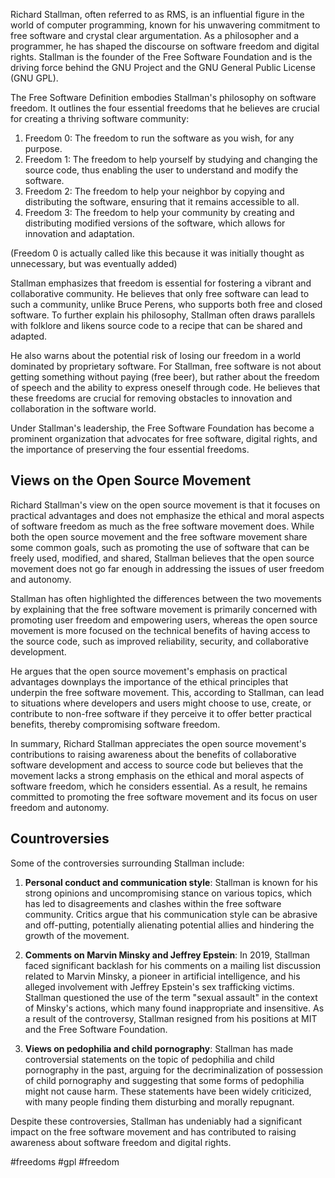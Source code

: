 Richard Stallman, often referred to as RMS, is an influential figure in the world of computer programming, known for his unwavering commitment to free software and crystal clear argumentation. As a philosopher and a programmer, he has shaped the discourse on software freedom and digital rights. Stallman is the founder of the Free Software Foundation and is the driving force behind the GNU Project and the GNU General Public License (GNU GPL).

The Free Software Definition embodies Stallman's philosophy on software freedom. It outlines the four essential freedoms that he believes are crucial for creating a thriving software community:

1.  Freedom 0: The freedom to run the software as you wish, for any purpose.
2.  Freedom 1: The freedom to help yourself by studying and changing the source code, thus enabling the user to understand and modify the software.
3.  Freedom 2: The freedom to help your neighbor by copying and distributing the software, ensuring that it remains accessible to all.
4.  Freedom 3: The freedom to help your community by creating and distributing modified versions of the software, which allows for innovation and adaptation.

(Freedom 0 is actually called like this because it was initially thought as unnecessary, but was eventually added)

Stallman emphasizes that freedom is essential for fostering a vibrant and collaborative community. He believes that only free software can lead to such a community, unlike Bruce Perens, who supports both free and closed software. To further explain his philosophy, Stallman often draws parallels with folklore and likens source code to a recipe that can be shared and adapted.

He also warns about the potential risk of losing our freedom in a world dominated by proprietary software. For Stallman, free software is not about getting something without paying (free beer), but rather about the freedom of speech and the ability to express oneself through code. He believes that these freedoms are crucial for removing obstacles to innovation and collaboration in the software world.

Under Stallman's leadership, the Free Software Foundation has become a prominent organization that advocates for free software, digital rights, and the importance of preserving the four essential freedoms.

## Views on the Open Source Movement

Richard Stallman's view on the open source movement is that it focuses on practical advantages and does not emphasize the ethical and moral aspects of software freedom as much as the free software movement does. While both the open source movement and the free software movement share some common goals, such as promoting the use of software that can be freely used, modified, and shared, Stallman believes that the open source movement does not go far enough in addressing the issues of user freedom and autonomy.

Stallman has often highlighted the differences between the two movements by explaining that the free software movement is primarily concerned with promoting user freedom and empowering users, whereas the open source movement is more focused on the technical benefits of having access to the source code, such as improved reliability, security, and collaborative development.

He argues that the open source movement's emphasis on practical advantages downplays the importance of the ethical principles that underpin the free software movement. This, according to Stallman, can lead to situations where developers and users might choose to use, create, or contribute to non-free software if they perceive it to offer better practical benefits, thereby compromising software freedom.

In summary, Richard Stallman appreciates the open source movement's contributions to raising awareness about the benefits of collaborative software development and access to source code but believes that the movement lacks a strong emphasis on the ethical and moral aspects of software freedom, which he considers essential. As a result, he remains committed to promoting the free software movement and its focus on user freedom and autonomy.

## Countroversies

Some of the controversies surrounding Stallman include:

1.  **Personal conduct and communication style**: Stallman is known for his strong opinions and uncompromising stance on various topics, which has led to disagreements and clashes within the free software community. Critics argue that his communication style can be abrasive and off-putting, potentially alienating potential allies and hindering the growth of the movement.
    
2.  **Comments on Marvin Minsky and Jeffrey Epstein**: In 2019, Stallman faced significant backlash for his comments on a mailing list discussion related to Marvin Minsky, a pioneer in artificial intelligence, and his alleged involvement with Jeffrey Epstein's sex trafficking victims. Stallman questioned the use of the term "sexual assault" in the context of Minsky's actions, which many found inappropriate and insensitive. As a result of the controversy, Stallman resigned from his positions at MIT and the Free Software Foundation.
    
3.  **Views on pedophilia and child pornography**: Stallman has made controversial statements on the topic of pedophilia and child pornography in the past, arguing for the decriminalization of possession of child pornography and suggesting that some forms of pedophilia might not cause harm. These statements have been widely criticized, with many people finding them disturbing and morally repugnant.


Despite these controversies, Stallman has undeniably had a significant impact on the free software movement and has contributed to raising awareness about software freedom and digital rights.

<!-- Keywords -->
#freedoms #gpl #freedom
<!-- /Keywords -->
